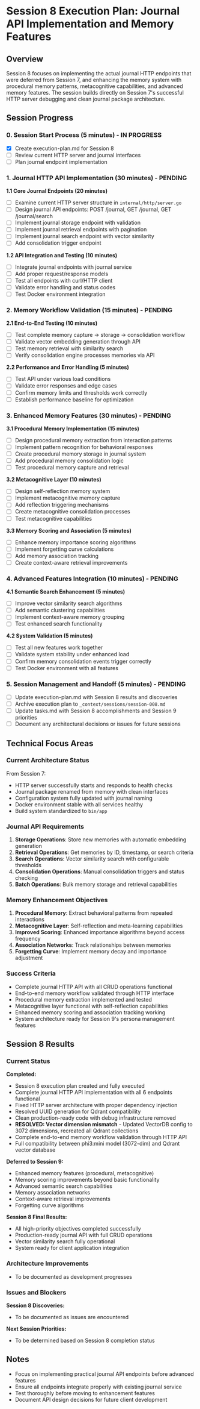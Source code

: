 # Session 8 Execution Plan: Journal API Implementation and Memory Features

## Overview

Session 8 focuses on implementing the actual journal HTTP endpoints that were deferred from Session 7, and enhancing the memory system with procedural memory patterns, metacognitive capabilities, and advanced memory features. The session builds directly on Session 7's successful HTTP server debugging and clean journal package architecture.

## Session Progress

### 0. Session Start Process (5 minutes) - IN PROGRESS

- [x] Create execution-plan.md for Session 8
- [ ] Review current HTTP server and journal interfaces
- [ ] Plan journal endpoint implementation

### 1. Journal HTTP API Implementation (30 minutes) - PENDING

**1.1 Core Journal Endpoints (20 minutes)**

- [ ] Examine current HTTP server structure in `internal/http/server.go`
- [ ] Design journal API endpoints: POST /journal, GET /journal, GET /journal/search
- [ ] Implement journal storage endpoint with validation
- [ ] Implement journal retrieval endpoints with pagination
- [ ] Implement journal search endpoint with vector similarity
- [ ] Add consolidation trigger endpoint

**1.2 API Integration and Testing (10 minutes)**

- [ ] Integrate journal endpoints with journal service
- [ ] Add proper request/response models
- [ ] Test all endpoints with curl/HTTP client
- [ ] Validate error handling and status codes
- [ ] Test Docker environment integration

### 2. Memory Workflow Validation (15 minutes) - PENDING

**2.1 End-to-End Testing (10 minutes)**

- [ ] Test complete memory capture → storage → consolidation workflow
- [ ] Validate vector embedding generation through API
- [ ] Test memory retrieval with similarity search
- [ ] Verify consolidation engine processes memories via API

**2.2 Performance and Error Handling (5 minutes)**

- [ ] Test API under various load conditions
- [ ] Validate error responses and edge cases
- [ ] Confirm memory limits and thresholds work correctly
- [ ] Establish performance baseline for optimization

### 3. Enhanced Memory Features (30 minutes) - PENDING

**3.1 Procedural Memory Implementation (15 minutes)**

- [ ] Design procedural memory extraction from interaction patterns
- [ ] Implement pattern recognition for behavioral responses
- [ ] Create procedural memory storage in journal system
- [ ] Add procedural memory consolidation logic
- [ ] Test procedural memory capture and retrieval

**3.2 Metacognitive Layer (10 minutes)**

- [ ] Design self-reflection memory system
- [ ] Implement metacognitive memory capture
- [ ] Add reflection triggering mechanisms
- [ ] Create metacognitive consolidation processes
- [ ] Test metacognitive capabilities

**3.3 Memory Scoring and Association (5 minutes)**

- [ ] Enhance memory importance scoring algorithms
- [ ] Implement forgetting curve calculations
- [ ] Add memory association tracking
- [ ] Create context-aware retrieval improvements

### 4. Advanced Features Integration (10 minutes) - PENDING

**4.1 Semantic Search Enhancement (5 minutes)**

- [ ] Improve vector similarity search algorithms
- [ ] Add semantic clustering capabilities
- [ ] Implement context-aware memory grouping
- [ ] Test enhanced search functionality

**4.2 System Validation (5 minutes)**

- [ ] Test all new features work together
- [ ] Validate system stability under enhanced load
- [ ] Confirm memory consolidation events trigger correctly
- [ ] Test Docker environment with all features

### 5. Session Management and Handoff (5 minutes) - PENDING

- [ ] Update execution-plan.md with Session 8 results and discoveries
- [ ] Archive execution plan to `_context/sessions/session-008.md`
- [ ] Update tasks.md with Session 8 accomplishments and Session 9 priorities
- [ ] Document any architectural decisions or issues for future sessions

## Technical Focus Areas

### Current Architecture Status

From Session 7:
- HTTP server successfully starts and responds to health checks
- Journal package renamed from memory with clean interfaces
- Configuration system fully updated with journal naming
- Docker environment stable with all services healthy
- Build system standardized to `bin/app`

### Journal API Requirements

1. **Storage Operations**: Store new memories with automatic embedding generation
2. **Retrieval Operations**: Get memories by ID, timestamp, or search criteria
3. **Search Operations**: Vector similarity search with configurable thresholds
4. **Consolidation Operations**: Manual consolidation triggers and status checking
5. **Batch Operations**: Bulk memory storage and retrieval capabilities

### Memory Enhancement Objectives

1. **Procedural Memory**: Extract behavioral patterns from repeated interactions
2. **Metacognitive Layer**: Self-reflection and meta-learning capabilities
3. **Improved Scoring**: Enhanced importance algorithms beyond access frequency
4. **Association Networks**: Track relationships between memories
5. **Forgetting Curve**: Implement memory decay and importance adjustment

### Success Criteria

- Complete journal HTTP API with all CRUD operations functional
- End-to-end memory workflow validated through HTTP interface
- Procedural memory extraction implemented and tested
- Metacognitive layer functional with self-reflection capabilities
- Enhanced memory scoring and association tracking working
- System architecture ready for Session 9's persona management features

## Session 8 Results

### Current Status

**Completed:**
- Session 8 execution plan created and fully executed
- Complete journal HTTP API implementation with all 6 endpoints functional
- Fixed HTTP server architecture with proper dependency injection
- Resolved UUID generation for Qdrant compatibility
- Clean production-ready code with debug infrastructure removed
- **RESOLVED: Vector dimension mismatch** - Updated VectorDB config to 3072 dimensions, recreated all Qdrant collections
- Complete end-to-end memory workflow validation through HTTP API
- Full compatibility between phi3:mini model (3072-dim) and Qdrant vector database

**Deferred to Session 9:**
- Enhanced memory features (procedural, metacognitive)
- Memory scoring improvements beyond basic functionality
- Advanced semantic search capabilities
- Memory association networks
- Context-aware retrieval improvements
- Forgetting curve algorithms

**Session 8 Final Results:**
- All high-priority objectives completed successfully
- Production-ready journal API with full CRUD operations
- Vector similarity search fully operational
- System ready for client application integration

### Architecture Improvements

- To be documented as development progresses

### Issues and Blockers

**Session 8 Discoveries:**
- To be documented as issues are encountered

**Next Session Priorities:**
- To be determined based on Session 8 completion status

## Notes

- Focus on implementing practical journal API endpoints before advanced features
- Ensure all endpoints integrate properly with existing journal service
- Test thoroughly before moving to enhancement features
- Document API design decisions for future client development